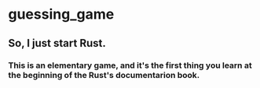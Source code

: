 # guessing_game

## So, I just start Rust.

### This is an elementary game, and it's the first thing you learn at the beginning of the Rust's documentarion book.


